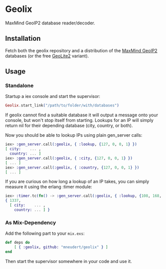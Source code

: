 # Geolix

MaxMind GeoIP2 database reader/decoder.


## Installation

Fetch both the geolix repository and a distribution of the
[MaxMind GeoIP2](http://dev.maxmind.com/geoip/geoip2/downloadable/)
databases (or the free [GeoLite2](http://dev.maxmind.com/geoip/geoip2/geolite2/)
variant).


## Usage

### Standalone

Startup a iex console and start the supervisor:

```elixir
Geolix.start_link("/path/to/folder/with/databases")
```

If geolix cannot find a suitable database it will output a message onto your
console, but won't stop itself from starting. Lookups for an IP will simply
return nil for their depending database (city, country, or both).

Now you should be able to lookup IPs using plain gen_server calls:

```elixir
iex> :gen_server.call(:geolix, { :lookup, {127, 0, 0, 1} })
[ city:    ... ,
  country: ... ]
iex> :gen_server.call(:geolix, { :city, {127, 0, 0, 1} })
[ ... ]
iex> :gen_server.call(:geolix, { :country, {127, 0, 0, 1} })
[ ... ]
```

If you are curious on how long a lookup of an IP takes, you can simply measure
it using the erlang :timer module:

```elixir
iex> :timer.tc(fn() -> :gen_server.call(:geolix, { :lookup, {108, 168, 255, 243} }) end)
{ 1337,
  [ city:    ... ,
    country: ... ] }
```

### As Mix-Dependency

Add the following part to your `mix.exs`:

```elixir
def deps do
    [ { :geolix, github: "mneudert/geolix" } ]
end
```

Then start the supervisor somewhere in your code and use it.

